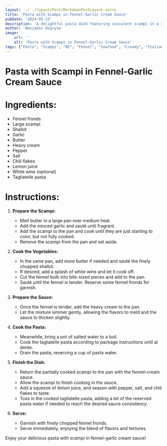 ```yaml
---
layout: ../../layout/Post/MarkdownPostLayout.astro
title: 'Pasta with Scampi in Fennel-Garlic Cream Sauce'
pubDate: '2024-05-23'
description: 'A delightful pasta dish featuring succulent scampi in a rich fennel-garlic cream sauce.'
author: 'Benjamin Degryse'
image:
    url: ''
    alt: 'Pasta with Scampi in Fennel-Garlic Cream Sauce'
tags: ["Pasta", "Scampi", "BE", "Fennel", "Seafood", "Creamy", "Italian", "Garlic", "Tagliatelle", "White Wine", "Medium", "30-Minutes"]
---
```


# Pasta with Scampi in Fennel-Garlic Cream Sauce

# Ingredients:
* Fennel fronds
* Large scampi
* Shallot
* Garlic
* Butter
* Heavy cream
* Pepper
* Salt
* Chili flakes
* Lemon juice
* White wine (optional)
* Tagliatelle pasta

# Instructions:
1. **Prepare the Scampi:**
   * Melt butter in a large pan over medium heat.
   * Add the minced garlic and sauté until fragrant.
   * Add the scampi to the pan and cook until they are just starting to color, but not fully cooked.
   * Remove the scampi from the pan and set aside.

2. **Cook the Vegetables:**
   * In the same pan, add more butter if needed and sauté the finely chopped shallot.
   * If desired, add a splash of white wine and let it cook off.
   * Cut the fennel bulb into bite-sized pieces and add to the pan.
   * Sauté until the fennel is tender. Reserve some fennel fronds for garnish.

3. **Prepare the Sauce:**
   * Once the fennel is tender, add the heavy cream to the pan.
   * Let the mixture simmer gently, allowing the flavors to meld and the sauce to thicken slightly.

4. **Cook the Pasta:**
   * Meanwhile, bring a pot of salted water to a boil.
   * Cook the tagliatelle pasta according to package instructions until al dente.
   * Drain the pasta, reserving a cup of pasta water.

5. **Finish the Dish:**
   * Return the partially cooked scampi to the pan with the fennel-cream sauce.
   * Allow the scampi to finish cooking in the sauce.
   * Add a squeeze of lemon juice, and season with pepper, salt, and chili flakes to taste.
   * Toss in the cooked tagliatelle pasta, adding a bit of the reserved pasta water if needed to reach the desired sauce consistency.

6. **Serve:**
   * Garnish with finely chopped fennel fronds.
   * Serve immediately, enjoying the blend of flavors and textures.

Enjoy your delicious pasta with scampi in fennel-garlic cream sauce!
